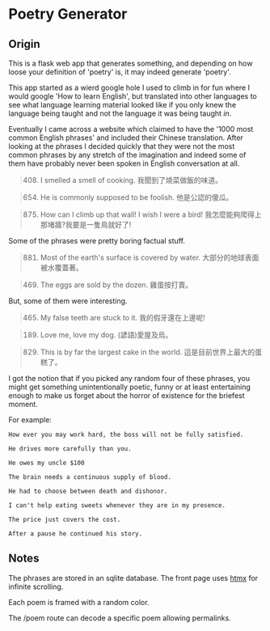# Poetry Generator
## Origin
This is a flask web app that generates something, and depending on how loose your definition of 'poetry' is, it may indeed generate 'poetry'.

This app started as a wierd google hole I used to climb in for fun where I would google 'How to learn English', but translated into other languages to see what language learning material looked like if you only knew the language being taught and not the language it was being taught *in*.

Eventually I came across a website which claimed to have the '1000 most common English phrases' and included their Chinese translation. After looking at the phrases I decided quickly that they were not the most common phrases by any stretch of the imagination and indeed some of them have probably never been spoken in English conversation at all. 

> 408.	I smelled a smell of cooking.	我聞到了燒菜做飯的味道。

> 654.	He is commonly supposed to be foolish.	他是公認的傻瓜。

> 875.	How can I climb up that wall! I wish I were a bird!	我怎麼能夠爬得上那堵牆?我要是一隻鳥就好了!

Some of the phrases were pretty boring factual stuff.
> 881.	Most of the earth's surface is covered by water.	大部分的地球表面被水覆蓋著。

> 469.	The eggs are sold by the dozen.	雞蛋按打賣。

But, some of them were interesting.

> 465.	My false teeth are stuck to it.	我的假牙還在上邊呢!

> 189.	Love me, love my dog.	(諺語)愛屋及烏。

> 829.	This is by far the largest cake in the world.	這是目前世界上最大的蛋糕了。

I got the notion that if you picked any random four of these phrases, you might get something unintentionally poetic, funny or at least entertaining enough to make us forget about the horror of existence for the briefest moment.

For example:

> 
    How ever you may work hard, the boss will not be fully satisfied.

    He drives more carefully than you.

    He owes my uncle $100

    The brain needs a continuous supply of blood.

>
    He had to choose between death and dishonor.

    I can't help eating sweets whenever they are in my presence.

    The price just covers the cost.

    After a pause he continued his story.

## Notes

The phrases are stored in an sqlite database. The front page uses [htmx](https://htmx.org) for infinite scrolling. 

Each poem is framed with a random color.

The /poem route can decode a specific poem allowing permalinks.








